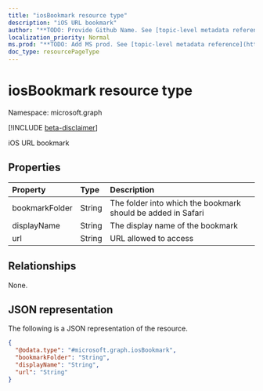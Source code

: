 ```yaml
---
title: "iosBookmark resource type"
description: "iOS URL bookmark"
author: "**TODO: Provide Github Name. See [topic-level metadata reference](https://msgo.azurewebsites.net/add/document/guidelines/metadata.html#topic-level-metadata)**"
localization_priority: Normal
ms.prod: "**TODO: Add MS prod. See [topic-level metadata reference](https://msgo.azurewebsites.net/add/document/guidelines/metadata.html#topic-level-metadata)**"
doc_type: resourcePageType
---
```


# iosBookmark resource type

Namespace: microsoft.graph

[!INCLUDE [beta-disclaimer](../../includes/beta-disclaimer.md)]

iOS URL bookmark

## Properties
|Property|Type|Description|
|:---|:---|:---|
|bookmarkFolder|String|The folder into which the bookmark should be added in Safari|
|displayName|String|The display name of the bookmark|
|url|String|URL allowed to access|

## Relationships
None.

## JSON representation
The following is a JSON representation of the resource.
<!-- {
  "blockType": "resource",
  "@odata.type": "microsoft.graph.iosBookmark"
}
-->
``` json
{
  "@odata.type": "#microsoft.graph.iosBookmark",
  "bookmarkFolder": "String",
  "displayName": "String",
  "url": "String"
}
```


